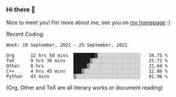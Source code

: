 ### Hi there 👋

Nice to meet you! For more about me, see you on [my homepage](https://jiayipan.me) :)


Recent Coding:
<!--START_SECTION:waka-->
```text
Week: 19 September, 2021 - 25 September, 2021

Org      12 hrs 50 mins  ████████▓░░░░░░░░░░░░░░░░   34.75 % 
TeX      9 hrs 30 mins   ██████▒░░░░░░░░░░░░░░░░░░   25.72 % 
Other    8 hrs           █████▒░░░░░░░░░░░░░░░░░░░   21.64 % 
C++      4 hrs 45 mins   ███▒░░░░░░░░░░░░░░░░░░░░░   12.86 % 
Python   43 mins         ▒░░░░░░░░░░░░░░░░░░░░░░░░   01.96 % 
```
<!--END_SECTION:waka-->
(Org, Other and TeX are all literary works or document reading)
